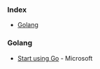 ### Index

* [Golang](#golang)

### Golang

* [Start using Go](https://docs.microsoft.com/zh-cn/learn/paths/go-first-steps/) - Microsoft

